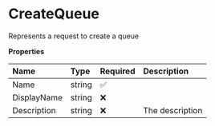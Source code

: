 # CreateQueue

Represents a request to create a queue

**Properties**

| Name        | Type   | Required | Description     |
| :---------- | :----- | :------- | :-------------- |
| Name        | string | ✅       |                 |
| DisplayName | string | ❌       |                 |
| Description | string | ❌       | The description |
